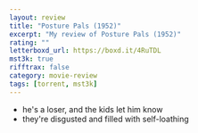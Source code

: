 ```yaml
---
layout: review
title: "Posture Pals (1952)"
excerpt: "My review of Posture Pals (1952)"
rating: ""
letterboxd_url: https://boxd.it/4RuTDL
mst3k: true
rifftrax: false
category: movie-review
tags: [torrent, mst3k]
---
```


- he's a loser, and the kids let him know
- they're disgusted and filled with self-loathing
